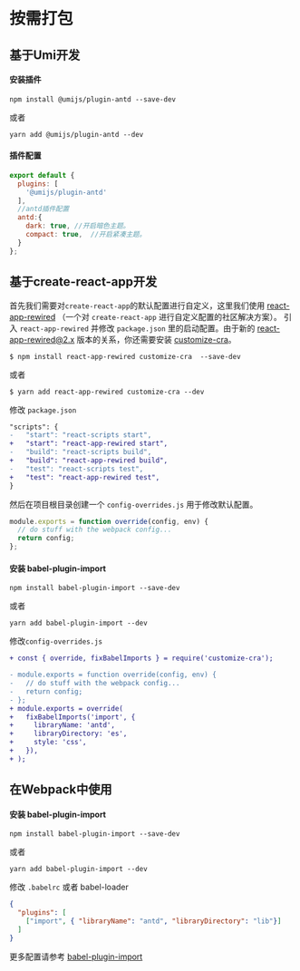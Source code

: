 # 按需打包

## 基于Umi开发

#### 安装插件
```shell
npm install @umijs/plugin-antd --save-dev
```
或者
```shell
yarn add @umijs/plugin-antd --dev
```

#### 插件配置
```js
export default {
  plugins: [
    '@umijs/plugin-antd'
  ],
  //antd插件配置
  antd:{ 
    dark: true, //开启暗色主题。
    compact: true,  //开启紧凑主题。
  }
};
```

## 基于create-react-app开发

  首先我们需要对`create-react-app`的默认配置进行自定义，这里我们使用 [react-app-rewired](https://github.com/timarney/react-app-rewired) （一个对 `create-react-app` 进行自定义配置的社区解决方案）。
引入 `react-app-rewired` 并修改 `package.json` 里的启动配置。由于新的 [react-app-rewired@2.x](https://github.com/timarney/react-app-rewired#alternatives) 版本的关系，你还需要安装 [customize-cra](https://github.com/arackaf/customize-cra)。

```shell
$ npm install react-app-rewired customize-cra  --save-dev
```
或者
```shell
$ yarn add react-app-rewired customize-cra --dev
```

修改 `package.json`
```diff
"scripts": {
-   "start": "react-scripts start",
+   "start": "react-app-rewired start",
-   "build": "react-scripts build",
+   "build": "react-app-rewired build",
-   "test": "react-scripts test",
+   "test": "react-app-rewired test",
}
```
然后在项目根目录创建一个 `config-overrides.js` 用于修改默认配置。

```js
module.exports = function override(config, env) {
  // do stuff with the webpack config...
  return config;
};
```
#### 安装 babel-plugin-import

```shell
npm install babel-plugin-import --save-dev
```
或者
```shell
yarn add babel-plugin-import --dev
```

修改`config-overrides.js`

```diff
+ const { override, fixBabelImports } = require('customize-cra');

- module.exports = function override(config, env) {
-   // do stuff with the webpack config...
-   return config;
- };
+ module.exports = override(
+   fixBabelImports('import', {
+     libraryName: 'antd',
+     libraryDirectory: 'es',
+     style: 'css',
+   }),
+ );
```


## 在Webpack中使用

#### 安装 babel-plugin-import

```shell
npm install babel-plugin-import --save-dev
```
或者
```shell
yarn add babel-plugin-import --dev
```

修改 `.babelrc` 或者 babel-loader

```json
{
  "plugins": [
    ["import", { "libraryName": "antd", "libraryDirectory": "lib"}]
  ]
}
```

更多配置请参考 [babel-plugin-import](https://github.com/ant-design/babel-plugin-import)
